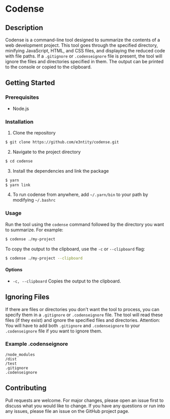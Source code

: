 # Codense

## Description
Codense is a command-line tool designed to summarize the contents of a web development project. This tool goes through the specified directory, minifying JavaScript, HTML, and CSS files, and displaying the reduced code with file paths. If a `.gitignore` or `.codenseignore` file is present, the tool will ignore the files and directories specified in them. The output can be printed to the console or copied to the clipboard.

## Getting Started

### Prerequisites
- Node.js

### Installation
1. Clone the repository
```bash
$ git clone https://github.com/e3ntity/codense.git
```
2. Navigate to the project directory
```bash
$ cd codense
```
3. Install the dependencies and link the package
```bash
$ yarn
$ yarn link
```
4. To run codense from anywhere, add `~/.yarn/bin` to your path by modifying `~/.bashrc`

### Usage
Run the tool using the `codense` command followed by the directory you want to summarize. For example:
```bash
$ codense ./my-project
```

To copy the output to the clipboard, use the `-c` or `--clipboard` flag:
```bash
$ codense ./my-project --clipboard
```

#### Options
- `-c, --clipboard` Copies the output to the clipboard.

## Ignoring Files
If there are files or directories you don't want the tool to process, you can specify them in a `.gitignore` or `.codenseignore` file. The tool will read these files (if they exist) and ignore the specified files and directories.
Attention: You will have to add both `.gitignore` and `.codenseignore` to your `.codenseignore` file if you want to ignore them.

### Example .codenseignore
```
/node_modules
/dist
/test
.gitignore
.codenseignore
```

## Contributing
Pull requests are welcome. For major changes, please open an issue first to discuss what you would like to change.
If you have any questions or run into any issues, please file an issue on the GitHub project page.
